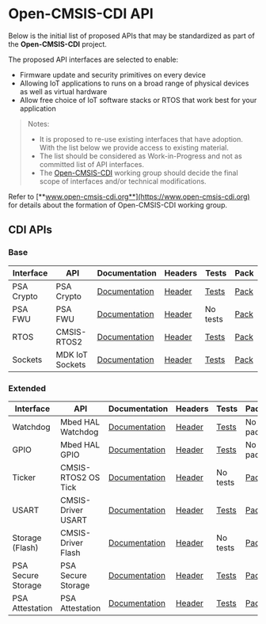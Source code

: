 # Open-CMSIS-CDI API

Below is the initial list of proposed APIs that may be standardized as part of the **Open-CMSIS-CDI** project.

The proposed API interfaces are selected to enable:
  - Firmware update and security primitives on every device
  - Allowing IoT applications to runs on a broad range of physical devices as well as virtual hardware
  - Allow free choice of IoT software stacks or RTOS that work best for your application

>Notes:
> - It is proposed to re-use existing interfaces that have adoption. With the list below we provide access to existing material.
> - The list should be considered as Work-in-Progress and not as committed list of API interfaces.
> - The [Open-CMSIS-CDI](https://www.open-cmsis-cdi.org) working group should decide the final scope of interfaces and/or technical modifications.

Refer to [**www.open-cmsis-cdi.org**](https://www.open-cmsis-cdi.org) for details about the formation of Open-CMSIS-CDI working group.

## CDI APIs

### Base

|Interface|API|Documentation|Headers|Tests|Pack|
|---|---------|-------------|-------|-----|----|
| PSA Crypto | PSA Crypto | [Documentation](https://developer.arm.com/documentation/ihi0086/a/?lang=en) | [Header](https://github.com/ARM-software/psa-arch-tests/tree/main/api-specs/crypto) | [Tests](https://github.com/ARM-software/psa-arch-tests/tree/main/api-tests/dev_apis/crypto) | [Pack](https://www.keil.com/dd2/pack/) | PSA |
| PSA FWU | PSA FWU | [Documentation](https://developer.arm.com/documentation/ihi0093/0000/?lang=en) | [Header](https://github.com/ARM-software/psa-fwu-api) | No tests | [Pack](https://www.keil.com/dd2/pack/) |
| RTOS | CMSIS-RTOS2 | [Documentation](https://arm-software.github.io/CMSIS_5/RTOS2/html/index.html) | [Header](https://github.com/ARM-software/CMSIS_5/tree/develop/CMSIS/RTOS2) | [Tests](https://github.com/ARM-software/CMSIS-RTOS2_Validation) | [Pack](https://www.keil.com/dd2/pack/) |
| Sockets | MDK IoT Sockets | [Documentation](https://mdk-packs.github.io/IoT_Socket/html/index.html) | [Header](https://github.com/MDK-Packs/IoT_Socket) | [Tests](https://github.com/ARM-software/CMSIS-Driver_Validation/blob/master/Source/DV_WIFI.c) | [Pack](https://www.keil.com/dd2/pack/) |

### Extended

|Interface|API|Documentation|Headers|Tests|Pack|
|---|---------|-------------|-------|-----|----|
| Watchdog | Mbed HAL Watchdog | [Documentation](https://gitlab.arm.com/iot/open-iot-sdk/mcu-driver-hal/mcu-driver-hal/-/blob/main/docs/porting/api/Watchdog.md) | [Header](https://gitlab.arm.com/iot/open-iot-sdk/mcu-driver-hal/mcu-driver-hal/-/blob/main/hal/include/hal/watchdog_api.h) | [Tests](https://gitlab.arm.com/iot/open-iot-sdk/mcu-driver-hal/mcu-driver-hal/-/tree/main/tests/mbed_hal) | No pack |
| GPIO | Mbed HAL GPIO | [Documentation](https://gitlab.arm.com/iot/open-iot-sdk/mcu-driver-hal/mcu-driver-hal/-/blob/main/docs/porting/api/gpio.md) | [Header](https://gitlab.arm.com/iot/open-iot-sdk/mcu-driver-hal/mcu-driver-hal/-/blob/main/hal/include/hal/gpio_api.h) | [Tests](https://gitlab.arm.com/iot/open-iot-sdk/mcu-driver-hal/mcu-driver-hal/-/tree/main/tests/mbed_hal_fpga_ci_test_shield) | No pack |
| Ticker | CMSIS-RTOS2 OS Tick | [Documentation](https://arm-software.github.io/CMSIS_5/RTOS2/html/rtos_os_tick_api.html) | [Header](https://github.com/ARM-software/CMSIS_5/blob/develop/CMSIS/RTOS2/Include/os_tick.h) | No tests | [Pack](https://www.keil.com/dd2/pack/) |
| USART | CMSIS-Driver USART | [Documentation](https://arm-software.github.io/CMSIS_5/Driver/html/group__usart__interface__gr.html) | [Header](https://github.com/ARM-software/CMSIS_5/blob/develop/CMSIS/Driver/Include/Driver_USART.h) | [Tests](https://github.com/ARM-software/CMSIS-Driver_Validation) | [Pack](https://www.keil.com/dd2/pack/) |
| Storage (Flash) | CMSIS-Driver Flash | [Documentation](https://arm-software.github.io/CMSIS_5/Driver/html/group__flash__interface__gr.html) | [Header](https://github.com/ARM-software/CMSIS_5/blob/develop/CMSIS/Driver/Include/Driver_Flash.h) | No tests | [Pack](https://www.keil.com/dd2/pack/) |
| PSA Secure Storage | PSA Secure Storage | [Documentation](https://developer.arm.com/-/media/Files/pdf/PlatformSecurityArchitecture/Implement/IHI0087-PSA_Storage_API-1.0.0.pdf?revision=810a2412-bca0-46e1-a801-f48729a32e47) | [Header](https://github.com/ARM-software/psa-arch-tests/tree/main/api-specs/storage) | [Tests](https://github.com/ARM-software/psa-arch-tests/tree/main/api-tests/dev_apis/storage) | [Pack](https://www.keil.com/dd2/pack/) |
| PSA Attestation | PSA Attestation | [Documentation](https://developer.arm.com/-/media/Files/pdf/PlatformSecurityArchitecture/Implement/IHI0085-PSA_Attestation_API-1.0.2.pdf?revision=eef78753-c77e-4b24-bcf0-65596213b4c1) | [Header](https://github.com/ARM-software/psa-arch-tests/tree/main/api-specs/attestation) | [Tests](https://github.com/ARM-software/psa-arch-tests/tree/main/api-tests/dev_apis/initial_attestation) | [Pack](https://www.keil.com/dd2/pack/) |